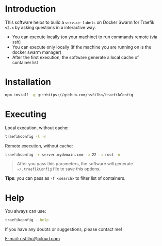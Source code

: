 # Introduction

This software helps to build a `service labels` on Docker Swarm for Traefik `v2.x` by asking
questions in a interactive way.

-   You can execute locally (on your machine) to run commands remote (via ssh)
-   You can execute only locally (if the machine you are running on is the docker swarm manager)
-   After the first execution, the software generate a local cache of container list

# Installation

```sh
npm install -g git+https://github.com/nsfilho/traefikConfig
```

# Executing

Local execution, without cache:

```sh
traefikconfig -l -n
```

Remote execution, without cache:

```sh
traefikconfig -r server.mydomain.com -p 22 -u root -n
```

> After you pass this parameters, the software will generate `~/.traefikConfig` file to save this options.

**Tips:** you can pass as `-f <search>` to filter list of containers.

# Help

You always can use:

```sh
traefikconfig --help
```

If you have any doubts or suggestions, please contact me!

[E-mail: nsfilho@icloud.com](mailto:nsfilho@icloud.com)
